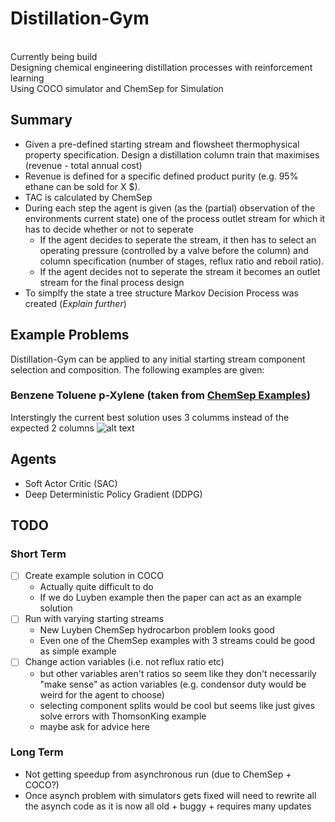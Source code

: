 # Distillation-Gym
<br>
Currently being build
<br>
Designing chemical engineering distillation processes with reinforcement learning
<br>
Using COCO simulator and ChemSep for Simulation
<br>

## Summary
 - Given a pre-defined starting stream and flowsheet thermophysical property specification. Design a distillation column train that maximises (revenue - total annual cost)
 - Revenue is defined for a specific defined product purity (e.g. 95% ethane can be sold for X $).
 - TAC is calculated by ChemSep
 - During each step the agent is given (as the (partial) observation of the environments current state) one of the process outlet stream for which it has to decide whether or not to seperate
    - If the agent decides to seperate the stream, it then has to select an operating pressure (controlled by a valve before the column) and column specification (number of stages, reflux ratio and reboil ratio). 
    - If the agent decides not to seperate the stream it becomes an outlet stream for the final process design
 - To simplfy the state a tree structure Markov Decision Process was created (*Explain further*)
 
## Example Problems
Distillation-Gym can be applied to any initial starting stream component selection and composition. The following examples are given:
### Benzene Toluene p-Xylene (taken from [ChemSep Examples](http://www.chemsep.org/downloads/index.html))
Interstingly the current best solution uses 3 columms instead of the expected 2 columns 
 ![alt text](https://github.com/lollcat/DistillationTrain-Gym/blob/Feature-double_done/SAC/BFDs/CONFIG3/SAC_CONFIG_3___high_alpha_lr1598053716.1167474score_2.42.png "Benzene Toluene p-Xylene Final Design")
 
 
## Agents
  - Soft Actor Critic (SAC)
  - Deep Deterministic Policy Gradient (DDPG)
    
## TODO
### Short Term
  - [ ] Create example solution in COCO
    - Actually quite difficult to do
    - If we do Luyben example then the paper can act as an example solution
  - [ ] Run with varying starting streams
    - New Luyben ChemSep hydrocarbon problem looks good
    - Even one of the ChemSep examples with 3 streams could be good as simple example
  - [ ] Change action variables (i.e. not reflux ratio etc)
    - but other variables aren't ratios so seem like they don't necessarily "make sense" as action variables (e.g. condensor duty would be weird for the agent to choose)
    - selecting component splits would be cool but seems like just gives solve errors with ThomsonKing example
    - maybe ask for advice here

### Long Term
  - Not getting speedup from asynchronous run (due to ChemSep + COCO?) 
  - Once asynch problem with simulators gets fixed will need to rewrite all the asynch code as it is now all old + buggy + requires many updates
 
 
